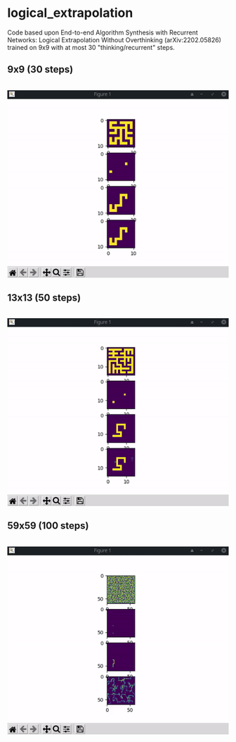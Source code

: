 # logical_extrapolation
Code based upon End-to-end Algorithm Synthesis with Recurrent Networks: Logical Extrapolation Without Overthinking (arXiv:2202.05826)
<br> 
trained on 9x9 with at most 30 "thinking/recurrent" steps.
<br><h2>9x9 (30 steps)</h2><br>
![](9x9.gif)
<br><h2>13x13 (50 steps)</h2><br>
![](13x13.gif)
<br><h2>59x59 (100 steps)</h2><br>
![](59x59.gif)
